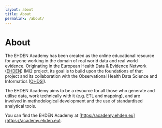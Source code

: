 ```yaml
---
layout: about
title: About
permalink: /about/
---
```


# About

The EHDEN Academy has been created as the online educational resource for anyone working in the domain of real world data and real world evidence. Originating in the European Health Data & Evidence Network ([EHDEN](https://www.ehden.eu)) IMI2 project, its goal is to build upon the foundations of that project and its collaboration with the Observational Health Data Science and Informatics ([OHDSI](https://www.ohdsi.org)).

The EHDEN Academy aims to be a resource for all those who generate and utilise data, work technically with it (e.g. ETL and mapping), and are involved in methodological development and the use of standardised analytical tools.

You can find the EHDEN Academy at [https://academy.ehden.eu](https://academy.ehden.eu).
